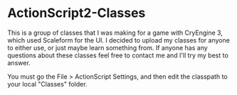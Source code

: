 ActionScript2-Classes
=====================

This is a group of classes that I was making for a game with CryEngine 3, which used Scaleform for the UI. I decided
to upload my classes for anyone to either use, or just maybe learn something from. If anyone has any questions about
these classes feel free to contact me and I'll try my best to answer.

You must go the File > ActionScript Settings, and then edit the classpath to your local "Classes" folder.
